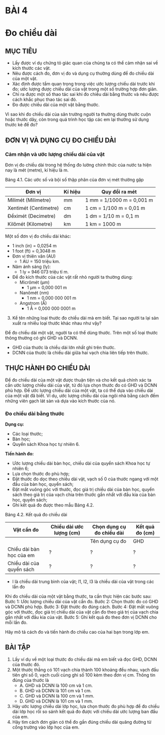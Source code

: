 # BÀI 4
# Đo chiều dài

## MỤC TIÊU
- Lấy được ví dụ chứng tỏ giác quan của chúng ta có thể cảm nhận sai về kích thước các vật.
- Nêu được cách đo, đơn vị đo và dụng cụ thường dùng để đo chiều dài của một vật.
- Xác định được tầm quan trọng trong việc ước lượng chiều dài trước khi đo; ước lượng được chiều dài của vật trong một số trường hợp đơn giản.
- Chỉ ra được một số thao tác sai khi đo chiều dài bằng thước và nêu được cách khắc phục thao tác sai đó.
- Đo được chiều dài của một vật bằng thước.

Vì sao khi đo chiều dài của sân trường người ta thường dùng thước cuộn hoặc thước dây, còn trong quá trình học tập các em lại thường sử dụng thước kẻ để đo?

## ĐƠN VỊ VÀ DỤNG CỤ ĐO CHIỀU DÀI
### Cảm nhận và ước lượng chiều dài của vật

Đơn vị đo chiều dài trong hệ thống đo lường chính thức của nước ta hiện nay là mét (metre), kí hiệu là m.

Bảng 4.1. Các ước số và bội số thập phân của đơn vị mét thường gặp

| Đơn vị | Kí hiệu | Quy đổi ra mét |
|---|---|---|
| Milimét (Milimetre) | mm | 1 mm = 1/1000 m = 0,001 m |
| Xentimét (Centimetre) | cm | 1 cm = 1/100 m = 0,01 m |
| Đềximét (Decimetre) | dm | 1 dm = 1/10 m = 0,1 m |
| Kilômét (Kilometre) | km | 1 km = 1000 m |

Một số đơn vị đo chiều dài khác:
* 1 inch (in) = 0,0254 m
* 1 foot (ft) = 0,3048 m
* Đơn vị thiên văn (AU)
    * 1 AU = 150 triệu km.
* Năm ánh sáng (ly):
    * 1 ly = 946 073 triệu tỉ m.
* Để đo kích thước của các vật rất nhỏ người ta thường dùng:
    * Micrômét (µm)
        * 1 µm = 0,000 001 m
    * Nanômét (nm)
        * 1 nm = 0,000 000 001 m
    * Angstrom (Å)
        * 1 Å = 0,000 000 0001 m

3. Kể tên những loại thước đo chiều dài mà em biết. Tại sao người ta lại sản xuất ra nhiều loại thước khác nhau như vậy?

Để đo chiều dài một vật, người ta có thể dùng thước. Trên một số loại thước thông thường có ghi GHD và DCNN.
- GHD của thước là chiều dài lớn nhất ghi trên thước.
- DCNN của thước là chiều dài giữa hai vạch chia liên tiếp trên thước.

## THỰC HÀNH ĐO CHIỀU DÀI

Để đo chiều dài của một vật được thuận tiện và cho kết quả chính xác ta cần ước lượng chiều dài của vật, từ đó lựa chọn thước đo có GHD và DCNN phù hợp.
Để ước lượng chiều dài của một vật, ta có thể dựa vào chiều dài của một vật đã biết. Ví dụ, ước lượng chiều dài của ngôi nhà bằng cách đếm những viên gạch lát sàn và dựa vào kích thước của nó.

### Đo chiều dài bằng thước
**Dụng cụ:**
- Các loại thước;
- Bàn học;
- Quyển sách Khoa học tự nhiên 6.

**Tiến hành đo:**
- Ước lượng chiều dài bàn học, chiều dài của quyển sách Khoa học tự nhiên 6;
- Lựa chọn thước đo phù hợp;
- Đặt thước đo dọc theo chiều dài vật, vạch số 0 của thước ngang với một đầu của bàn học, quyển sách;
- Đặt mắt vuông góc với thước, đọc giá trị chiều dài của bàn học, quyển sách theo giá trị của vạch chia trên thước gần nhất với đầu kia của bàn học, quyển sách;
- Ghi kết quả đo được theo mẫu Bảng 4.2.

Bảng 4.2. Kết quả đo chiều dài

| Vật cần đo | Chiều dài ước lượng (cm) | Chọn dụng cụ đo chiều dài | Kết quả đo (cm) |
|---|---|---|---|
| | | Tên dụng cụ đo | GHD | DCNN | Lần 1: l1 | Lần 2: l2 | Lần 3: l3 | l = (l1 + l2 + l3)/3 |
| Chiều dài bàn học của em | ? | ? | ? | ? | ? | ? | ? | ? |
| Chiều dài của quyển sách | ? | ? | ? | ? | ? | ? | ? | ? |

* l là chiều dài trung bình của vật; l1, l2, l3 là chiều dài của vật trong các lần đo

Khi đo chiều dài của một vật bằng thước, ta cần thực hiện các bước sau:
Bước 1: Ước lượng chiều dài của vật cần đo.
Bước 2: Chọn thước đo có GHD và DCNN phù hợp.
Bước 3: Đặt thước đo đúng cách.
Bước 4: Đặt mắt vuông góc với thước, đọc giá trị chiều dài của vật cần đo theo giá trị của vạch chia gần nhất với đầu kia của vật.
Bước 5: Ghi kết quả đo theo đơn vị DCNN cho mỗi lần đo.

Hãy mô tả cách đo và tiến hành đo chiều cao của hai bạn trong lớp em.

## BÀI TẬP
1. Lấy ví dụ về một loại thước đo chiều dài mà em biết và đọc GHD, DCNN của thước đó.
2. Một thước thẳng có 101 vạch chia thành 100 khoảng đều nhau, vạch đầu tiên ghi số 0, vạch cuối cùng ghi số 100 kèm theo đơn vị cm. Thông tin đúng của thước là
    * A. GHD và DCNN là 100 cm và 1 cm.
    * B. GHD và DCNN là 101 cm và 1 cm.
    * C. GHD và DCNN là 100 cm và 1 mm.
    * D. GHD và DCNN là 101 cm và 1 mm.
3. Hãy ước lượng chiều dài lớp học, lựa chọn thước đo phù hợp để đo chiều dài lớp học rồi so sánh kết quả đo được với chiều dài ước lượng ban đầu của em.
4. Hãy tìm cách đơn giản có thể đo gần đúng chiều dài quãng đường từ cổng trường vào lớp học của em.
